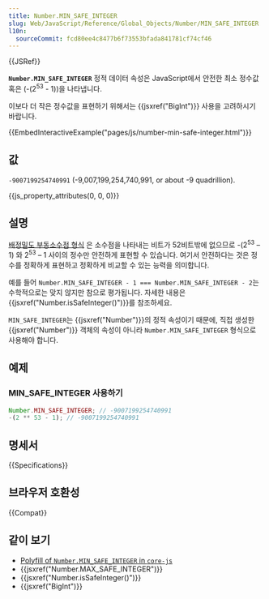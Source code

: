 ```yaml
---
title: Number.MIN_SAFE_INTEGER
slug: Web/JavaScript/Reference/Global_Objects/Number/MIN_SAFE_INTEGER
l10n:
  sourceCommit: fcd80ee4c8477b6f73553bfada841781cf74cf46
---
```


{{JSRef}}

**`Number.MIN_SAFE_INTEGER`** 정적 데이터 속성은 JavaScript에서 안전한 최소 정수값 혹은 (-(2<sup>53</sup> - 1))을 나타냅니다.

이보다 더 작은 정수값을 표현하기 위해서는 {{jsxref("BigInt")}} 사용을 고려하시기 바랍니다.

{{EmbedInteractiveExample("pages/js/number-min-safe-integer.html")}}

## 값

`-9007199254740991` (-9,007,199,254,740,991, or about -9 quadrillion).

{{js_property_attributes(0, 0, 0)}}

## 설명

[배정밀도 부동소수점 형식](https://en.wikipedia.org/wiki/Double_precision_floating-point_format)
은 소수점을 나타내는 비트가 52비트밖에 없으므로 -(2<sup>53</sup> – 1) 와 2<sup>53</sup> – 1 사이의 정수만 안전하게 표현할 수 있습니다. 여기서 안전하다는 것은 정수를 정확하게 표현하고 정확하게 비교할 수 있는 능력을 의미합니다.

예를 들어 `Number.MIN_SAFE_INTEGER - 1 === Number.MIN_SAFE_INTEGER - 2`는 수학적으로는 맞지 않지만 참으로 평가됩니다. 자세한 내용은 {{jsxref("Number.isSafeInteger()")}}를 참조하세요.

`MIN_SAFE_INTEGER`는 {{jsxref("Number")}}의 정적 속성이기 때문에, 직접 생성한 {{jsxref("Number")}} 객체의 속성이 아니라 `Number.MIN_SAFE_INTEGER` 형식으로 사용해야 합니다.

## 예제

### MIN_SAFE_INTEGER 사용하기

```js
Number.MIN_SAFE_INTEGER; // -9007199254740991
-(2 ** 53 - 1); // -9007199254740991
```

## 명세서

{{Specifications}}

## 브라우저 호환성

{{Compat}}

## 같이 보기

- [Polyfill of `Number.MIN_SAFE_INTEGER` in `core-js`](https://github.com/zloirock/core-js#ecmascript-number)
- {{jsxref("Number.MAX_SAFE_INTEGER")}}
- {{jsxref("Number.isSafeInteger()")}}
- {{jsxref("BigInt")}}
